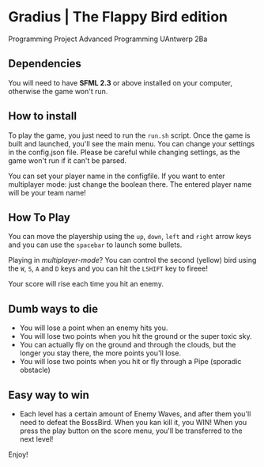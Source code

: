 # Gradius | The Flappy Bird edition
Programming Project Advanced Programming UAntwerp 2Ba

## Dependencies
You will need to have **SFML 2.3** or above installed on your computer, otherwise the game won't run. 

## How to install
To play the game, you just need to run the ```run.sh``` script. 
Once the game is built and launched, you'll see the main menu. You can change your settings in the config.json file. 
Please be careful while changing settings, as the game won't run if it can't be parsed.

You can set your player name in the configfile. If you want to enter multiplayer mode: just change the boolean there. The entered player name will be your team name!

## How To Play
You can move the playership using the ``up``, ``down``, ``left``  and ``right``  arrow keys
and you can use the ``spacebar`` to launch some bullets.   

Playing in *multiplayer-mode*? You can control the second (yellow)  bird using the ``W``, ``S``, ``A`` and ``D`` 
keys and you can hit the ```LSHIFT``` key to fireee!

Your score will rise each time you hit an enemy. 

## Dumb ways to die
- You will lose a point when an enemy hits you.  
- You will lose two points when you hit the ground or the super toxic sky. 
- You can actually fly on the ground and through the clouds, but 
the longer you stay there, the more points you'll lose. 
- You will lose two points when you hit or fly through a Pipe (sporadic obstacle)

## Easy way to win
- Each level has a certain amount of Enemy Waves, and after them you'll need to defeat the BossBird. When you kan kill it, you WIN! When you press the play button on the score menu, you'll be transferred to the next level!

 Enjoy!
